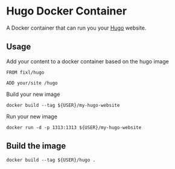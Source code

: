 Hugo Docker Container
=====================

A Docker container that can run you your [Hugo](https://gohugo.io/) website.

Usage
-----

Add your content to a docker container based on the hugo image
```
FROM fixl/hugo

ADD your/site /hugo
```

Build your new image
```
docker build --tag ${USER}/my-hugo-website
```


Run your new image
```
docker run -d -p 1313:1313 ${USER}/my-hugo-website
```

Build the image
---------------
```
docker build --tag ${USER}/hugo .
```
